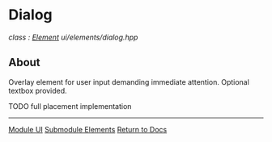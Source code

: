 # Dialog
*class : [Element](element.md)*
*ui/elements/dialog.hpp*

## About
Overlay element for user input demanding immediate attention. Optional textbox provided.

TODO full placement implementation

---

[Module UI](../ui.md)
[Submodule Elements](elements.md)
[Return to Docs](../../docs.md)